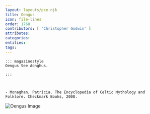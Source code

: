 ```yaml
---
layout: layouts/pce.njk
title: Oengus
icon: file-lines
order: 1768
contributors: [ 'Christopher Godwin' ]
attributes:
categories:
entities:
tags:
---
```

``` tab [group1:Info]
::: magazinestyle
Oengus See Aonghus.

:::
```
``` tab [group1:Attributes]
```
``` tab [group1:Entities]
```
``` tab [group1:Sources]
- Monaghan, Patricia. The Encyclopedia of Celtic Mythology and Folklore. Checkmark Books, 2008.
```
![Oengus Image](['https://upload.wikimedia.org/wikipedia/commons/thumb/f/fc/Heroes_of_the_dawn_%281914%29_%2814566173909%29.jpg/1200px-Heroes_of_the_dawn_%281914%29_%2814566173909%29.jpg'])
